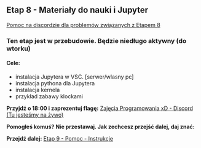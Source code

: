 ## Etap 8 - Materiały do nauki i Jupyter

[Pomoc na discordzie dla problemów związanych z Etapem 8](https://discord.gg/v3hxUdVFwZ)


### Ten etap jest w przebudowie. Będzie niedługo aktywny (do wtorku)

#### Cele:
- instalacja Jupytera w VSC. [serwer/wlasny pc]
- instalacja pythona dla Jupytera
- instalacja kernela
- przykład zabawy klockami

**Przyjdź o 18:00 i zaprezentuj flagę:** 
[Zajęcia Programowania xD - Discord (Tu jesteśmy na żywo)](https://discord.gg/9rc3KJdJCa)

**Pomogłeś komuś? Nie przestawaj. Jak zechcesz przejść dalej, daj znać:**

**Przejdź dalej:** [Etap 9 - Pomoc - Instrukcje](http://bityl.pl/QKsi4)
